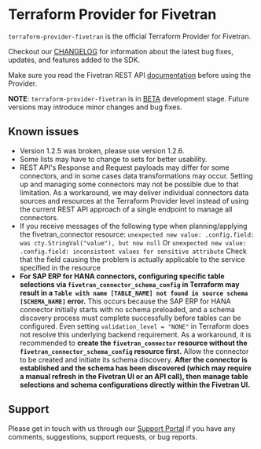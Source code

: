 # Terraform Provider for Fivetran

`terraform-provider-fivetran` is the official Terraform Provider for Fivetran. 

Checkout our [CHANGELOG](CHANGELOG.md) for information about the latest bug fixes, updates, and features added to the SDK. 

Make sure you read the Fivetran REST API [documentation](https://fivetran.com/docs/rest-api) before using the Provider.

**NOTE**: `terraform-provider-fivetran` is in [BETA](https://en.wikipedia.org/wiki/Software_release_life_cycle#Beta) development stage. Future versions may introduce minor changes and bug fixes. 

## Known issues

- Version 1.2.5 was broken, please use version 1.2.6.
- Some lists may have to change to sets for better usability.
- REST API's Response and Request payloads may differ for some connectors, and in some cases data transformations may occur. Setting up and managing some connectors may not be possible due to that limitation. As a workaround, we may deliver individual connectors data sources and resources at the Terraform Provider level instead of using the current REST API approach of a single endpoint to manage all connectors.
- If you receive messages of the following type when planning/applying the fivetran_connector resource:
`unexpected new value: .config.field: was cty.StringVal("value"), but now null`
Or
`unexpected new value: .config.field: inconsistent values for sensitive attribute`
Check that the field causing the problem is actually applicable to the service specified in the resource
- **For SAP ERP for HANA connectors, configuring specific table selections via `fivetran_connector_schema_config` in Terraform may result in a `Table with name [TABLE_NAME] not found in source schema [SCHEMA_NAME]` error.** This occurs because the SAP ERP for HANA connector initially starts with no schema preloaded, and a schema discovery process must complete successfully before tables can be configured. Even setting `validation_level = "NONE"` in Terraform does not resolve this underlying backend requirement. As a workaround, it is recommended to **create the `fivetran_connector` resource without the `fivetran_connector_schema_config` resource first.** Allow the connector to be created and initiate its schema discovery. **After the connector is established and the schema has been discovered (which may require a manual refresh in the Fivetran UI or an API call), then manage table selections and schema configurations directly within the Fivetran UI.**

## Support

Please get in touch with us through our [Support Portal](https://support.fivetran.com/) if you 
have any comments, suggestions, support requests, or bug reports.  
